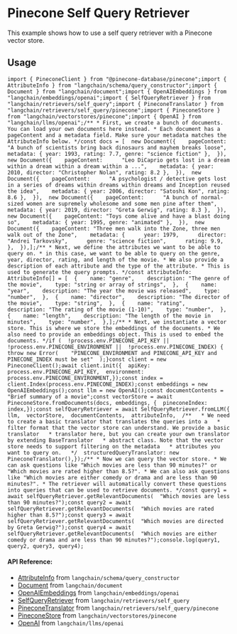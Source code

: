 Pinecone Self Query Retriever
=============================

This example shows how to use a self query retriever with a Pinecone vector store.

Usage[​](#usage "Direct link to Usage")
---------------------------------------

    import { PineconeClient } from "@pinecone-database/pinecone";import { AttributeInfo } from "langchain/schema/query_constructor";import { Document } from "langchain/document";import { OpenAIEmbeddings } from "langchain/embeddings/openai";import { SelfQueryRetriever } from "langchain/retrievers/self_query";import { PineconeTranslator } from "langchain/retrievers/self_query/pinecone";import { PineconeStore } from "langchain/vectorstores/pinecone";import { OpenAI } from "langchain/llms/openai";/** * First, we create a bunch of documents. You can load your own documents here instead. * Each document has a pageContent and a metadata field. Make sure your metadata matches the AttributeInfo below. */const docs = [  new Document({    pageContent:      "A bunch of scientists bring back dinosaurs and mayhem breaks loose",    metadata: { year: 1993, rating: 7.7, genre: "science fiction" },  }),  new Document({    pageContent:      "Leo DiCaprio gets lost in a dream within a dream within a dream within a ...",    metadata: { year: 2010, director: "Christopher Nolan", rating: 8.2 },  }),  new Document({    pageContent:      "A psychologist / detective gets lost in a series of dreams within dreams within dreams and Inception reused the idea",    metadata: { year: 2006, director: "Satoshi Kon", rating: 8.6 },  }),  new Document({    pageContent:      "A bunch of normal-sized women are supremely wholesome and some men pine after them",    metadata: { year: 2019, director: "Greta Gerwig", rating: 8.3 },  }),  new Document({    pageContent: "Toys come alive and have a blast doing so",    metadata: { year: 1995, genre: "animated" },  }),  new Document({    pageContent: "Three men walk into the Zone, three men walk out of the Zone",    metadata: {      year: 1979,      director: "Andrei Tarkovsky",      genre: "science fiction",      rating: 9.9,    },  }),];/** * Next, we define the attributes we want to be able to query on. * in this case, we want to be able to query on the genre, year, director, rating, and length of the movie. * We also provide a description of each attribute and the type of the attribute. * This is used to generate the query prompts. */const attributeInfo: AttributeInfo[] = [  {    name: "genre",    description: "The genre of the movie",    type: "string or array of strings",  },  {    name: "year",    description: "The year the movie was released",    type: "number",  },  {    name: "director",    description: "The director of the movie",    type: "string",  },  {    name: "rating",    description: "The rating of the movie (1-10)",    type: "number",  },  {    name: "length",    description: "The length of the movie in minutes",    type: "number",  },];/** * Next, we instantiate a vector store. This is where we store the embeddings of the documents. * We also need to provide an embeddings object. This is used to embed the documents. */if (  !process.env.PINECONE_API_KEY ||  !process.env.PINECONE_ENVIRONMENT ||  !process.env.PINECONE_INDEX) {  throw new Error(    "PINECONE_ENVIRONMENT and PINECONE_API_KEY and PINECONE_INDEX must be set"  );}const client = new PineconeClient();await client.init({  apiKey: process.env.PINECONE_API_KEY,  environment: process.env.PINECONE_ENVIRONMENT,});const index = client.Index(process.env.PINECONE_INDEX);const embeddings = new OpenAIEmbeddings();const llm = new OpenAI();const documentContents = "Brief summary of a movie";const vectorStore = await PineconeStore.fromDocuments(docs, embeddings, {  pineconeIndex: index,});const selfQueryRetriever = await SelfQueryRetriever.fromLLM({  llm,  vectorStore,  documentContents,  attributeInfo,  /**   * We need to create a basic translator that translates the queries into a   * filter format that the vector store can understand. We provide a basic translator   * translator here, but you can create your own translator by extending BaseTranslator   * abstract class. Note that the vector store needs to support filtering on the metadata   * attributes you want to query on.   */  structuredQueryTranslator: new PineconeTranslator(),});/** * Now we can query the vector store. * We can ask questions like "Which movies are less than 90 minutes?" or "Which movies are rated higher than 8.5?". * We can also ask questions like "Which movies are either comedy or drama and are less than 90 minutes?". * The retriever will automatically convert these questions into queries that can be used to retrieve documents. */const query1 = await selfQueryRetriever.getRelevantDocuments(  "Which movies are less than 90 minutes?");const query2 = await selfQueryRetriever.getRelevantDocuments(  "Which movies are rated higher than 8.5?");const query3 = await selfQueryRetriever.getRelevantDocuments(  "Which movies are directed by Greta Gerwig?");const query4 = await selfQueryRetriever.getRelevantDocuments(  "Which movies are either comedy or drama and are less than 90 minutes?");console.log(query1, query2, query3, query4);

#### API Reference:

*   [AttributeInfo](/docs/api/schema_query_constructor/classes/AttributeInfo) from `langchain/schema/query_constructor`
*   [Document](/docs/api/document/classes/Document) from `langchain/document`
*   [OpenAIEmbeddings](/docs/api/embeddings_openai/classes/OpenAIEmbeddings) from `langchain/embeddings/openai`
*   [SelfQueryRetriever](/docs/api/retrievers_self_query/classes/SelfQueryRetriever) from `langchain/retrievers/self_query`
*   [PineconeTranslator](/docs/api/retrievers_self_query_pinecone/classes/PineconeTranslator) from `langchain/retrievers/self_query/pinecone`
*   [PineconeStore](/docs/api/vectorstores_pinecone/classes/PineconeStore) from `langchain/vectorstores/pinecone`
*   [OpenAI](/docs/api/llms_openai/classes/OpenAI) from `langchain/llms/openai`